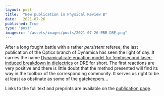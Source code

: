 ```yaml
---
layout: post
title:  "New publication in Physical Review B"
date:   2021-07-26
published: True
type: "post"
imagesrc: "/assets/images/posts/2021-07-26-PRB-DRE.png"
---
```


After a long fought battle with a rather _persistent_ referee, the last publication of the Optics branch of Dynamica has seen the light of day. It carries the name [Dynamical rate equation model for femtosecond laser-induced breakdown in dielectrics](https://doi.org/10.1103/PhysRevB.104.045201) or DRE for short. The first reactions are very positive and there is little doubt that the method presented  will find its way in the toolbox of the corresponding community. It serves us right to be at least as obstinate as some of the gatekeepers...

Links to the full text and preprints are available on the [publication page](https://dynamicalab.github.io/publications.html).
